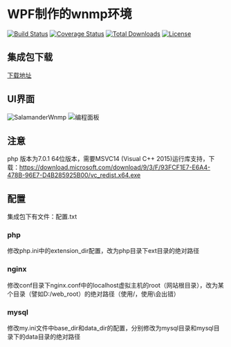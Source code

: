# WPF制作的wnmp环境

[![Build Status](https://travis-ci.org/slimphp/Slim.svg?branch=develop)](https://travis-ci.org/slimphp/Slim)
[![Coverage Status](https://coveralls.io/repos/slimphp/Slim/badge.svg)](https://coveralls.io/r/slimphp/Slim)
[![Total Downloads](https://poser.pugx.org/slim/slim/downloads)](https://packagist.org/packages/slim/slim)
[![License](https://poser.pugx.org/slim/slim/license)](https://packagist.org/packages/slim/slim)

## 集成包下载
[下载地址](http://pan.baidu.com/s/1jIwnmUa)

## UI界面
![SalamanderWnmp](http://git.oschina.net/uploads/images/2017/0222/202019_652ee6f0_433553.png)
![编程面板](http://git.oschina.net/uploads/images/2017/0222/160849_e369b9e1_433553.png)


## 注意
php 版本为7.0.1 64位版本，需要MSVC14 (Visual C++ 2015)运行库支持，下载：https://download.microsoft.com/download/9/3/F/93FCF1E7-E6A4-478B-96E7-D4B285925B00/vc_redist.x64.exe



## 配置

集成包下有文件：配置.txt
### php
修改php.ini中的extension_dir配置，改为php目录下ext目录的绝对路径

### nginx

修改conf目录下nginx.conf中的localhost虚拟主机的root（网站根目录），改为某个目录（譬如D:/web_root）的绝对路径（使用/，使用\会出错）

### mysql

修改my.ini文件中base_dir和data_dir的配置，分别修改为mysql目录和mysql目录下的data目录的绝对路径




